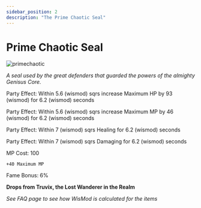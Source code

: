 ```yaml
---
sidebar_position: 2
description: "The Prime Chaotic Seal"
---
```


# Prime Chaotic Seal

![primechaotic](https://vwiki.valorserver.com/api/item/picture/prime%20chaotic%20seal)

<i>A seal used by the great defenders that guarded the powers of the almighty Genisus Core.</i>

Party Effect: Within 5.6 (wismod) sqrs increase Maximum HP by 93 (wismod) for 6.2 (wismod) seconds

Party Effect: Within 5.6 (wismod) sqrs increase Maximum MP by 46 (wismod) for 6.2 (wismod) seconds

Party Effect: Within 7 (wismod) sqrs Healing for 6.2 (wismod) seconds

Party Effect: Within 7 (wismod) sqrs Damaging for 6.2 (wismod) seconds

MP Cost: 100

    +40 Maximum MP

Fame Bonus: 6%

**Drops from Truvix, the Lost Wanderer in the Realm**

*See FAQ page to see how WisMod is calculated for the items*
